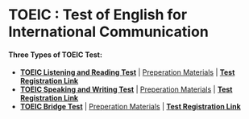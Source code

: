 # **TOEIC : Test of English for International Communication**

#### **Three Types of TOEIC Test:**
* **[TOEIC Listening and Reading Test](https://github.com/abs-sayem/TOEIC/blob/main/toeic_listening_and_reading_test.md)** | [Preperation Materials](https://www.ets.org/toeic/test-takers/prepare.html#accordion-313cdde0f2-item-8b70a48c79) | **[Test Registration Link](https://www.ets.org/toeic.html)**
* **[TOEIC Speaking and Writing Test](https://github.com/abs-sayem/TOEIC/blob/main/toeic_speaking_and_writing_test.md)** | [Preperation Materials](https://www.ets.org/toeic/test-takers/prepare.html#accordion-313cdde0f2-item-b884ff91bd) | **[Test Registration Link](https://www.ets.org/toeic.html)**
* **[TOEIC Bridge Test](https://github.com/abs-sayem/TOEIC/blob/main/toeic_bridge_test.md)** | [Preperation Materials](https://www.ets.org/toeic/test-takers/prepare.html#accordion-313cdde0f2-item-ff6f78a135) | **[Test Registration Link](https://www.ets.org/toeic.html)**